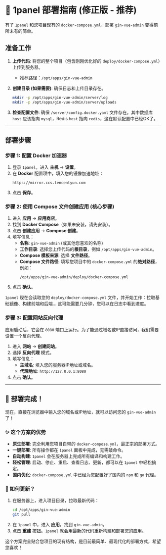 # 🚀 1panel 部署指南 (修正版 - 推荐)

有了 `1panel` 和您项目现有的 `docker-compose.yml`，部署 `gin-vue-admin` 变得前所未有的简单。

## 准备工作

1.  **上传代码**: 将您的整个项目（包含刚刚优化好的 `deploy/docker-compose.yml`）上传到服务器。
    -   推荐路径：`/opt/apps/gin-vue-admin`

2.  **创建目录 (如果需要)**: 确保日志和上传目录存在。
    ```bash
    mkdir -p /opt/apps/gin-vue-admin/server/log
    mkdir -p /opt/apps/gin-vue-admin/server/uploads
    ```

3.  **检查配置文件**: 确保 `/server/config.docker.yaml` 文件存在。其中数据库 `host` 应该指向 `mysql`，Redis `host` 指向 `redis`，这在默认配置中已经OK了。

---

## 部署步骤

### 步骤 1: 配置 Docker 加速器

1.  登录 `1panel`，进入 **主机** -> **设置**。
2.  在 **Docker** 配置项中，填入您的镜像加速地址：
    ```
    https://mirror.ccs.tencentyun.com
    ```
3.  点击 **保存**。

### 步骤 2: 使用 Compose 文件创建应用 (核心步骤)

1.  进入 **应用** -> **应用商店**。
2.  找到 **Docker Compose**（如果未安装，请先安装）。
3.  点击 **创建应用** -> **Compose 创建**。
4.  填写信息：
    -   **名称**: `gin-vue-admin` (或其他您喜欢的名称)
    -   **工作目录**: 选择您上传代码的**根目录**，例如 `/opt/apps/gin-vue-admin`。
    -   **Compose 模板来源**: 选择 **文件路径**。
    -   **Compose 文件路径**: 填写您项目中的 `docker-compose.yml` 的**绝对路径**，例如：
        ```
        /opt/apps/gin-vue-admin/deploy/docker-compose.yml
        ```
5.  点击 **确认**。

`1panel` 现在会读取您的 `deploy/docker-compose.yml` 文件，并开始工作：拉取基础镜像、构建前端和后端... 这可能需要几分钟，您可以在日志中看到进度。

### 步骤 3: 配置网站反向代理

应用启动后，它会在 `8080` 端口上运行。为了能通过域名或IP直接访问，我们需要设置一个反向代理。

1.  进入 **网站** -> **创建网站**。
2.  选择 **反向代理** 模式。
3.  填写信息：
    -   **主域名**: 填入您的服务器IP地址或域名。
    -   **代理地址**: `http://127.0.0.1:8080`
4.  点击 **确认**。

---

## 🎉 部署完成！

现在，直接在浏览器中输入您的域名或IP地址，就可以访问您的 `gin-vue-admin` 了！

### ✨ 这个方案的优势

-   **原生部署**: 完全利用您项目自带的 `docker-compose.yml`，最正宗的部署方式。
-   **一键部署**: 所有操作都在 `1panel` 面板中完成，无需敲命令。
-   **自动构建**: `1panel` 会在服务器上完成所有编译和构建工作。
-   **轻松管理**: 启动、停止、重启、查看日志、更新，都可以在 `1panel` 中轻松搞定。
-   **国内优化**: `docker-compose.yml` 中已经为您配置好了国内的 `npm` 和 `go` 代理。

### 🔄 如何更新？

1.  在服务器上，进入项目目录，拉取最新代码：
    ```bash
    cd /opt/apps/gin-vue-admin
    git pull
    ```
2.  在 `1panel` 中，进入 **应用**，找到 `gin-vue-admin`。
3.  点击 **重建** 按钮。`1panel` 就会用最新的代码重新构建和部署您的应用。

这个方案完全贴合您项目的现有结构，是目前最简单、最现代化的部署方式，希望您喜欢！ 